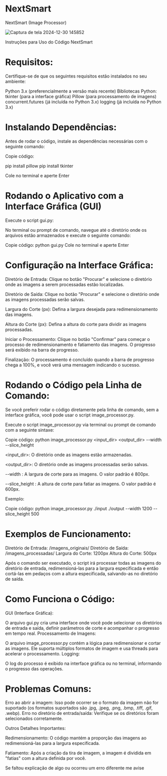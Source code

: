 # NextSmart
NextSmart (Image Processor)

![Captura de tela 2024-12-30 145852](https://github.com/user-attachments/assets/98addf1c-0d01-4262-9772-823dac62f458)




Instruções para Uso do Código NextSmart

# Requisitos:

Certifique-se de que os seguintes requisitos estão instalados no seu ambiente:

Python 3.x (preferencialmente a versão mais recente)
Bibliotecas Python:
tkinter (para a interface gráfica)
Pillow (para processamento de imagens)
concurrent.futures (já incluída no Python 3.x)
logging (já incluída no Python 3.x)

# Instalando Dependências:
Antes de rodar o código, instale as dependências necessárias com o seguinte comando:


Copie código:

pip install pillow
pip install tkinter

Cole no terminal e aperte Enter

# Rodando o Aplicativo com a Interface Gráfica (GUI)
Execute o script gui.py:

No terminal ou prompt de comando, navegue até o diretório onde os arquivos estão armazenados e execute o seguinte comando:

Copie código: python gui.py 
Cole no terminal e aperte Enter

# Configuração na Interface Gráfica:

Diretório de Entrada: Clique no botão "Procurar" e selecione o diretório onde as imagens a serem processadas estão localizadas.

Diretório de Saída: Clique no botão "Procurar" e selecione o diretório onde as imagens processadas serão salvas.

Largura do Corte (px): Defina a largura desejada para redimensionamento das imagens.

Altura do Corte (px): Defina a altura do corte para dividir as imagens processadas.

Iniciar o Processamento: Clique no botão "Confirmar" para começar o processo de redimensionamento e fatiamento das imagens. O progresso será exibido na barra de progresso.

Finalização: O processamento é concluído quando a barra de progresso chega a 100%, e você verá uma mensagem indicando o sucesso.

# Rodando o Código pela Linha de Comando:

Se você preferir rodar o código diretamente pela linha de comando, sem a interface gráfica, você pode usar o script image_processor.py.

Execute o script image_processor.py via terminal ou prompt de comando com a seguinte sintaxe:

Copie código:
python image_processor.py <input_dir> <output_dir> --width <width> --slice_height <height>

<input_dir>: O diretório onde as imagens estão armazenadas.

<output_dir>: O diretório onde as imagens processadas serão salvas.

--width <width>: A largura de corte para as imagens. O valor padrão é 800px.

--slice_height <height>: A altura de corte para fatiar as imagens. O valor padrão é 600px.

Exemplo:

Copie código:
python image_processor.py ./input ./output --width 1200 --slice_height 500

# Exemplos de Funcionamento:

Diretório de Entrada: /imagens_originais/
Diretório de Saída: /imagens_processadas/
Largura do Corte: 1200px
Altura do Corte: 500px

Após o comando ser executado, o script irá processar todas as imagens do diretório de entrada, redimensioná-las para a largura especificada e então cortá-las em pedaços com a altura especificada, salvando-as no diretório de saída.

# Como Funciona o Código:
GUI (Interface Gráfica):

O arquivo gui.py cria uma interface onde você pode selecionar os diretórios de entrada e saída, definir parâmetros de corte e acompanhar o progresso em tempo real.
Processamento de Imagens:

O arquivo image_processor.py contém a lógica para redimensionar e cortar as imagens. Ele suporta múltiplos formatos de imagem e usa threads para acelerar o processamento.
Logging:

O log do processo é exibido na interface gráfica ou no terminal, informando o progresso das operações.

# Problemas Comuns:

Erro ao abrir a imagem: Isso pode ocorrer se o formato da imagem não for suportado (os formatos suportados são .jpg, .jpeg, .png, .bmp, .tiff, .gif, .webp).
Erro no diretório de entrada/saída: Verifique se os diretórios foram selecionados corretamente.

Outros Detalhes Importantes:

Redimensionamento: O código mantém a proporção das imagens ao redimensioná-las para a largura especificada.

Fatiamento: Após a criação da tira de imagem, a imagem é dividida em "fatias" com a altura definida por você.


Se faltou explicação de algo ou ocorreu um erro diferente me avise

